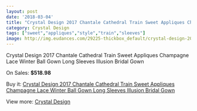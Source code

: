 ```yaml
---
layout: post
date: '2018-03-04'
title: "Crystal Design 2017 Chantale Cathedral Train Sweet Appliques Champagne Lace Winter Ball Gown Long Sleeves Illusion Bridal Gown"
category: Crystal Design 
tags: ["sweet","appliques","style","train","sleeves"]
image: http://img.eudances.com/29225-thickbox_default/crystal-design-2017-chantale-cathedral-train-sweet-appliques-champagne-lace-winter-ball-gown-long-sleeves-illusion-bridal-gown.jpg
---
```

Crystal Design 2017 Chantale Cathedral Train Sweet Appliques Champagne Lace Winter Ball Gown Long Sleeves Illusion Bridal Gown

On Sales: **$518.98**
<a href="https://www.eudances.com/en/crystal-design/9511-crystal-design-2017-chantale-cathedral-train-sweet-appliques-champagne-lace-winter-ball-gown-long-sleeves-illusion-bridal-gown.html"><amp-img layout="responsive" width="600" height="600" src="//img.eudances.com/29225-thickbox_default/crystal-design-2017-chantale-cathedral-train-sweet-appliques-champagne-lace-winter-ball-gown-long-sleeves-illusion-bridal-gown.jpg" alt="Crystal Design 2017 Chantale Cathedral Train Sweet Appliques Champagne Lace Winter Ball Gown Long Sleeves Illusion Bridal Gown 0" /></a>
<a href="https://www.eudances.com/en/crystal-design/9511-crystal-design-2017-chantale-cathedral-train-sweet-appliques-champagne-lace-winter-ball-gown-long-sleeves-illusion-bridal-gown.html"><amp-img layout="responsive" width="600" height="600" src="//img.eudances.com/29235-thickbox_default/crystal-design-2017-chantale-cathedral-train-sweet-appliques-champagne-lace-winter-ball-gown-long-sleeves-illusion-bridal-gown.jpg" alt="Crystal Design 2017 Chantale Cathedral Train Sweet Appliques Champagne Lace Winter Ball Gown Long Sleeves Illusion Bridal Gown 1" /></a>
<a href="https://www.eudances.com/en/crystal-design/9511-crystal-design-2017-chantale-cathedral-train-sweet-appliques-champagne-lace-winter-ball-gown-long-sleeves-illusion-bridal-gown.html"><amp-img layout="responsive" width="600" height="600" src="//img.eudances.com/29234-thickbox_default/crystal-design-2017-chantale-cathedral-train-sweet-appliques-champagne-lace-winter-ball-gown-long-sleeves-illusion-bridal-gown.jpg" alt="Crystal Design 2017 Chantale Cathedral Train Sweet Appliques Champagne Lace Winter Ball Gown Long Sleeves Illusion Bridal Gown 2" /></a>
<a href="https://www.eudances.com/en/crystal-design/9511-crystal-design-2017-chantale-cathedral-train-sweet-appliques-champagne-lace-winter-ball-gown-long-sleeves-illusion-bridal-gown.html"><amp-img layout="responsive" width="600" height="600" src="//img.eudances.com/29233-thickbox_default/crystal-design-2017-chantale-cathedral-train-sweet-appliques-champagne-lace-winter-ball-gown-long-sleeves-illusion-bridal-gown.jpg" alt="Crystal Design 2017 Chantale Cathedral Train Sweet Appliques Champagne Lace Winter Ball Gown Long Sleeves Illusion Bridal Gown 3" /></a>
<a href="https://www.eudances.com/en/crystal-design/9511-crystal-design-2017-chantale-cathedral-train-sweet-appliques-champagne-lace-winter-ball-gown-long-sleeves-illusion-bridal-gown.html"><amp-img layout="responsive" width="600" height="600" src="//img.eudances.com/29232-thickbox_default/crystal-design-2017-chantale-cathedral-train-sweet-appliques-champagne-lace-winter-ball-gown-long-sleeves-illusion-bridal-gown.jpg" alt="Crystal Design 2017 Chantale Cathedral Train Sweet Appliques Champagne Lace Winter Ball Gown Long Sleeves Illusion Bridal Gown 4" /></a>
<a href="https://www.eudances.com/en/crystal-design/9511-crystal-design-2017-chantale-cathedral-train-sweet-appliques-champagne-lace-winter-ball-gown-long-sleeves-illusion-bridal-gown.html"><amp-img layout="responsive" width="600" height="600" src="//img.eudances.com/29231-thickbox_default/crystal-design-2017-chantale-cathedral-train-sweet-appliques-champagne-lace-winter-ball-gown-long-sleeves-illusion-bridal-gown.jpg" alt="Crystal Design 2017 Chantale Cathedral Train Sweet Appliques Champagne Lace Winter Ball Gown Long Sleeves Illusion Bridal Gown 5" /></a>
<a href="https://www.eudances.com/en/crystal-design/9511-crystal-design-2017-chantale-cathedral-train-sweet-appliques-champagne-lace-winter-ball-gown-long-sleeves-illusion-bridal-gown.html"><amp-img layout="responsive" width="600" height="600" src="//img.eudances.com/29230-thickbox_default/crystal-design-2017-chantale-cathedral-train-sweet-appliques-champagne-lace-winter-ball-gown-long-sleeves-illusion-bridal-gown.jpg" alt="Crystal Design 2017 Chantale Cathedral Train Sweet Appliques Champagne Lace Winter Ball Gown Long Sleeves Illusion Bridal Gown 6" /></a>
<a href="https://www.eudances.com/en/crystal-design/9511-crystal-design-2017-chantale-cathedral-train-sweet-appliques-champagne-lace-winter-ball-gown-long-sleeves-illusion-bridal-gown.html"><amp-img layout="responsive" width="600" height="600" src="//img.eudances.com/29229-thickbox_default/crystal-design-2017-chantale-cathedral-train-sweet-appliques-champagne-lace-winter-ball-gown-long-sleeves-illusion-bridal-gown.jpg" alt="Crystal Design 2017 Chantale Cathedral Train Sweet Appliques Champagne Lace Winter Ball Gown Long Sleeves Illusion Bridal Gown 7" /></a>
<a href="https://www.eudances.com/en/crystal-design/9511-crystal-design-2017-chantale-cathedral-train-sweet-appliques-champagne-lace-winter-ball-gown-long-sleeves-illusion-bridal-gown.html"><amp-img layout="responsive" width="600" height="600" src="//img.eudances.com/29228-thickbox_default/crystal-design-2017-chantale-cathedral-train-sweet-appliques-champagne-lace-winter-ball-gown-long-sleeves-illusion-bridal-gown.jpg" alt="Crystal Design 2017 Chantale Cathedral Train Sweet Appliques Champagne Lace Winter Ball Gown Long Sleeves Illusion Bridal Gown 8" /></a>
<a href="https://www.eudances.com/en/crystal-design/9511-crystal-design-2017-chantale-cathedral-train-sweet-appliques-champagne-lace-winter-ball-gown-long-sleeves-illusion-bridal-gown.html"><amp-img layout="responsive" width="600" height="600" src="//img.eudances.com/29227-thickbox_default/crystal-design-2017-chantale-cathedral-train-sweet-appliques-champagne-lace-winter-ball-gown-long-sleeves-illusion-bridal-gown.jpg" alt="Crystal Design 2017 Chantale Cathedral Train Sweet Appliques Champagne Lace Winter Ball Gown Long Sleeves Illusion Bridal Gown 9" /></a>
<a href="https://www.eudances.com/en/crystal-design/9511-crystal-design-2017-chantale-cathedral-train-sweet-appliques-champagne-lace-winter-ball-gown-long-sleeves-illusion-bridal-gown.html"><amp-img layout="responsive" width="600" height="600" src="//img.eudances.com/29226-thickbox_default/crystal-design-2017-chantale-cathedral-train-sweet-appliques-champagne-lace-winter-ball-gown-long-sleeves-illusion-bridal-gown.jpg" alt="Crystal Design 2017 Chantale Cathedral Train Sweet Appliques Champagne Lace Winter Ball Gown Long Sleeves Illusion Bridal Gown 10" /></a>

Buy it: [Crystal Design 2017 Chantale Cathedral Train Sweet Appliques Champagne Lace Winter Ball Gown Long Sleeves Illusion Bridal Gown](https://www.eudances.com/en/crystal-design/9511-crystal-design-2017-chantale-cathedral-train-sweet-appliques-champagne-lace-winter-ball-gown-long-sleeves-illusion-bridal-gown.html "Crystal Design 2017 Chantale Cathedral Train Sweet Appliques Champagne Lace Winter Ball Gown Long Sleeves Illusion Bridal Gown")

View more: [Crystal Design ](https://www.eudances.com/en/134-crystal-design "Crystal Design ")